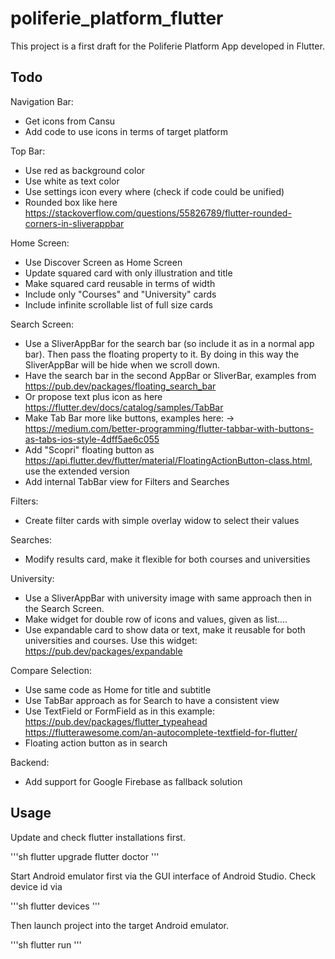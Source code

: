 # poliferie_platform_flutter

This project is a first draft for the Poliferie Platform App developed in
Flutter.

## Todo

Navigation Bar:
* Get icons from Cansu
* Add code to use icons in terms of target platform

Top Bar:
* Use red as background color
* Use white as text color
* Use settings icon every where (check if code could be unified)
* Rounded box like here https://stackoverflow.com/questions/55826789/flutter-rounded-corners-in-sliverappbar

Home Screen:
* Use Discover Screen as Home Screen
* Update squared card with only illustration and title
* Make squared card reusable in terms of width
* Include only "Courses" and "University" cards
* Include infinite scrollable list of full size cards

Search Screen:
* Use a SliverAppBar for the search bar (so include it as in a normal
  app bar). Then pass the floating property to it. By doing in this way the
  SliverAppBar will be hide when we scroll down.
* Have the search bar in the second AppBar or SliverBar, examples from
  https://pub.dev/packages/floating_search_bar
* Or propose text plus icon as here https://flutter.dev/docs/catalog/samples/TabBar
* Make Tab Bar more like buttons, examples here:
  -> https://medium.com/better-programming/flutter-tabbar-with-buttons-as-tabs-ios-style-4dff5ae6c055
* Add "Scopri" floating button as https://api.flutter.dev/flutter/material/FloatingActionButton-class.html,
  use the extended version
* Add internal TabBar view for Filters and Searches

Filters:
* Create filter cards with simple overlay widow to select their values

Searches:
* Modify results card, make it flexible for both courses and universities

University:
* Use a SliverAppBar with university image with same approach then in the
  Search Screen. 
* Make widget for double row of icons and values, given as list....
* Use expandable card to show data or text, make it reusable for both
  universities and courses. Use this widget:
  https://pub.dev/packages/expandable

Compare Selection:
* Use same code as Home for title and subtitle
* Use TabBar approach as for Search to have a consistent view
* Use TextField or FormField as in this example:
  https://pub.dev/packages/flutter_typeahead
  https://flutterawesome.com/an-autocomplete-textfield-for-flutter/
* Floating action button as in search


Backend:
* Add support for Google Firebase as fallback solution


## Usage

Update and check flutter installations first.

'''sh
flutter upgrade
flutter doctor
'''

Start Android emulator first via the GUI interface of Android Studio. 
Check device id via

'''sh
flutter devices
'''

Then launch project into the target Android emulator.

'''sh
flutter run
'''


